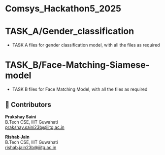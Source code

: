 # Comsys_Hackathon5_2025

# TASK_A/Gender_classification
- TASK A files for gender classification model, with all the files as required

# TASK_B/Face-Matching-Siamese-model
- TASK B files for Face Matching Model, with all the files as required








## 🤝 Contributors

**Prakshay Saini**  
B.Tech CSE, IIIT Guwahati  
prakshay.saini23b@iiitg.ac.in

**Rishab Jain**  
B.Tech CSE, IIIT Guwahati  
rishab.jain23b@iiitg.ac.in

